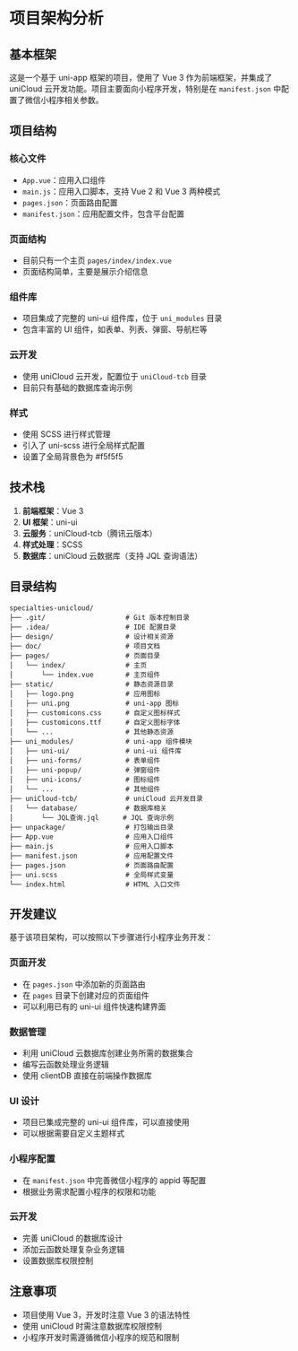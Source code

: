 # 项目架构分析

## 基本框架
这是一个基于 uni-app 框架的项目，使用了 Vue 3 作为前端框架，并集成了 uniCloud 云开发功能。项目主要面向小程序开发，特别是在 `manifest.json` 中配置了微信小程序相关参数。

## 项目结构
### 核心文件
- `App.vue`：应用入口组件
- `main.js`：应用入口脚本，支持 Vue 2 和 Vue 3 两种模式
- `pages.json`：页面路由配置
- `manifest.json`：应用配置文件，包含平台配置

### 页面结构
- 目前只有一个主页 `pages/index/index.vue`
- 页面结构简单，主要是展示介绍信息

### 组件库
- 项目集成了完整的 uni-ui 组件库，位于 `uni_modules` 目录
- 包含丰富的 UI 组件，如表单、列表、弹窗、导航栏等

### 云开发
- 使用 uniCloud 云开发，配置位于 `uniCloud-tcb` 目录
- 目前只有基础的数据库查询示例

### 样式
- 使用 SCSS 进行样式管理
- 引入了 uni-scss 进行全局样式配置
- 设置了全局背景色为 #f5f5f5

## 技术栈
1. **前端框架**：Vue 3
2. **UI 框架**：uni-ui
3. **云服务**：uniCloud-tcb（腾讯云版本）
4. **样式处理**：SCSS
5. **数据库**：uniCloud 云数据库（支持 JQL 查询语法）

## 目录结构
```
specialties-unicloud/
├── .git/                    # Git 版本控制目录
├── .idea/                   # IDE 配置目录
├── design/                  # 设计相关资源
├── doc/                     # 项目文档
├── pages/                   # 页面目录
│   └── index/               # 主页
│       └── index.vue        # 主页组件
├── static/                  # 静态资源目录
│   ├── logo.png             # 应用图标
│   ├── uni.png              # uni-app 图标
│   ├── customicons.css      # 自定义图标样式
│   ├── customicons.ttf      # 自定义图标字体
│   └── ...                  # 其他静态资源
├── uni_modules/             # uni-app 组件模块
│   ├── uni-ui/              # uni-ui 组件库
│   ├── uni-forms/           # 表单组件
│   ├── uni-popup/           # 弹窗组件
│   ├── uni-icons/           # 图标组件
│   └── ...                  # 其他组件
├── uniCloud-tcb/            # uniCloud 云开发目录
│   └── database/            # 数据库相关
│       └── JQL查询.jql      # JQL 查询示例
├── unpackage/               # 打包输出目录
├── App.vue                  # 应用入口组件
├── main.js                  # 应用入口脚本
├── manifest.json            # 应用配置文件
├── pages.json               # 页面路由配置
├── uni.scss                 # 全局样式变量
└── index.html               # HTML 入口文件
```

## 开发建议

基于该项目架构，可以按照以下步骤进行小程序业务开发：

### 页面开发
- 在 `pages.json` 中添加新的页面路由
- 在 `pages` 目录下创建对应的页面组件
- 可以利用已有的 uni-ui 组件快速构建界面

### 数据管理
- 利用 uniCloud 云数据库创建业务所需的数据集合
- 编写云函数处理业务逻辑
- 使用 clientDB 直接在前端操作数据库

### UI 设计
- 项目已集成完整的 uni-ui 组件库，可以直接使用
- 可以根据需要自定义主题样式

### 小程序配置
- 在 `manifest.json` 中完善微信小程序的 appid 等配置
- 根据业务需求配置小程序的权限和功能

### 云开发
- 完善 uniCloud 的数据库设计
- 添加云函数处理复杂业务逻辑
- 设置数据库权限控制

## 注意事项
- 项目使用 Vue 3，开发时注意 Vue 3 的语法特性
- 使用 uniCloud 时需注意数据库权限控制
- 小程序开发时需遵循微信小程序的规范和限制
